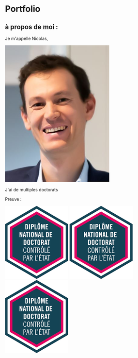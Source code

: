 
# Portfolio

## à propos de moi : 

Je m'appelle Nicolas, 

![aurelien](/images/aurelien.jpg)      

J'ai de multiples doctorats 

Preuve : 

![doctorat1](/images/doctorat.png)     ![doctorat2](/images/doctorat.png)    ![doctorat3](/images/doctorat.png)  







